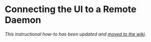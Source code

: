 # Connecting the UI to a Remote Daemon

_This instructional how-to has been updated and [moved to the wiki](https://github.com/Goji-Network/goji-blockchain/wiki/Connecting-the-UI-to-a-remote-daemon)._
